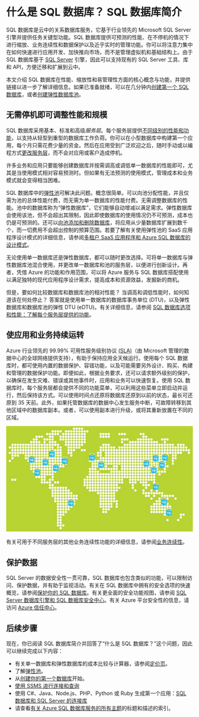 <properties
	pageTitle="什么是 SQL 数据库？ SQL 数据库简介 | Azure"
	description="获取 SQL 数据库简介：Microsoft 在云中的关系数据库管理系统 (RDBMS) 的技术详细信息与功能。"
	keywords="SQL 简介, 什么是 SQL 数据库"
	services="sql-database"
	documentationCenter=""
	authors="shontnew"
	manager="jhubbard"
	editor="cgronlun"/>  


<tags
   ms.service="sql-database"
   ms.devlang="na"
   ms.topic="get-started-article"
   ms.tgt_pltfrm="na"
   ms.workload="data-management"
   ms.date="08/16/2016"
   ms.author="shkurhek"/>  


# 什么是 SQL 数据库？ SQL 数据库简介

SQL 数据库是云中的关系数据库服务，它基于行业领先的 Microsoft SQL Server 引擎并提供任务关键型功能。SQL 数据库提供可预测的性能、在不停机的情况下进行缩放、业务连续性和数据保护以及近乎实时的管理功能。你可以将注意力集中在如何快速进行应用开发、加快推向市场，而不是管理虚拟机和基础结构上。由于 SQL 数据库基于 [SQL Server](https://msdn.microsoft.com/zh-cn/library/bb545450.aspx) 引擎，因此可以支持现有的 SQL Server 工具、库和 API，方便迁移和扩展到云中。

本文介绍 SQL 数据库在性能、缩放性和易管理性方面的核心概念与功能，并提供链接以进一步了解详细信息。如果已准备就绪，可以在几分钟内[创建第一个 SQL 数据库](/documentation/articles/sql-database-get-started/)，或者[创建弹性数据库池](/documentation/articles/sql-database-elastic-pool-create-portal/)。



## 无需停机即可调整性能和规模

SQL 数据库采用基本、标准和高级*服务层*。每个服务层提供[不同级别的性能和功能](/documentation/articles/sql-database-service-tiers/)，以支持从轻型到重型的数据库工作负荷。你可以在小型数据库中构建第一个应用，每个月只需花费少量的资金。然后在应用受到广泛欢迎之后，随时手动或以编程方式[更改服务层](/documentation/articles/sql-database-scale-up/)，而不会对应用或客户造成停机。

许多业务和应用只要能够创建数据库并按需调高或调低单一数据库的性能即可，尤其是当使用模式相对容易预测时。但如果有无法预测的使用模式，管理成本和业务模式就会变得相当困难。

SQL 数据库中的[弹性池](/documentation/articles/sql-database-elastic-pool/)可解决此问题。概念很简单。可以向池分配性能，并且仅需为池的总体性能付费，而无需为单一数据库的性能付费。无需调整数据库的性能。池中的数据库称为“弹性数据库”，它们能够自动增减以满足需求。弹性数据库会使用该池，但不会超出其限制，因此即使数据库的使用情况仍不可预测，成本也仍是可预测的。还可以[向池添加和删除数据库](/documentation/articles/sql-database-elastic-pool-manage-portal/)，将应用从少量数据库扩展到数千个，而一切费用不会超出控制的预算范围。若要了解有关使用弹性池的 SaaS 应用程序设计模式的详细信息，请参阅[多租户 SaaS 应用程序和 Azure SQL 数据库的设计模式](/documentation/articles/sql-database-design-patterns-multi-tenancy-saas-applications/)。

无论使用单一数据库还是弹性数据库，都可以随时更改选择。可将单一数据库与弹性数据库池混合使用，并更改单一数据库和池的服务层，以便进行创新设计。再者，凭借 Azure 的功能和作用范围，可以将 Azure 服务与 SQL 数据库搭配使用以满足独特的现代应用程序设计需求，提高成本和资源效益，发掘新的商机。

但是，要如何比较数据库和数据库池的相对性能？ 当调高和调低性能时，如何知道该在何处停止？ 答案就是使用单一数据库的数据库事务单位 (DTU)，以及弹性数据库和数据库池的弹性 DTU (eDTU)。有关详细信息，请参阅 [SQL 数据库选项和性能：了解每个服务层提供的功能](/documentation/articles/sql-database-service-tiers/)。

## 使应用和业务持续运转

Azure 行业领先的 99.99% 可用性服务级别协议 [(SLA)](/support/legal/sla/)（由 Microsoft 管理的数据中心的全球网络提供支持），有助于保持应用全天候运行。使用每个 SQL 数据库时，都可使用内置的数据保护、容错功能，以及可能需要另外设计、购买、构建和管理的数据保护功能。即便如此，根据业务要求，还可以请求额外级别的保护，以确保在发生灾难、错误或其他事件时，应用和业务可以快速恢复。使用 SQL 数据库时，每个服务层都会提供不同的功能菜单，可以利用这些菜单立即启动并运行，然后保持该方式。可以使用时间点还原将数据库还原到以前的状态，最长可还原到 35 天前。此外，如果托管数据库的数据中心发生服务中断，可故障转移到其他区域中的数据库副本。或者，可以使用副本进行升级，或将其重新放置在不同的区域。

![SQL 数据库异地复制](./media/sql-database-technical-overview/azure_sqldb_map.png)


有关可用于不同服务层的其他业务连续性功能的详细信息，请参阅[业务连续性](/documentation/articles/sql-database-business-continuity/)。

## 保护数据
SQL Server 的数据安全性一贯可靠，SQL 数据库也包含类似的功能，可以限制访问、保护数据，并有助于监视活动。有关在 SQL 数据库中拥有的安全选项的快速概览，请参阅[保护你的 SQL 数据库](/documentation/articles/sql-database-security/)。有关更全面的安全功能视图，请参阅 [SQL Server 数据库引擎和 SQL 数据库安全中心](https://msdn.microsoft.com/zh-cn/library/bb510589)。有关 Azure 平台安全性的信息，请访问 [Azure 信任中心](/support/trust-center/security/)。

## 后续步骤
现在，你已阅读 SQL 数据库简介并回答了“什么是 SQL 数据库？”这个问题，因此可以继续完成以下内容：

- 有关单一数据库和弹性数据库的成本比较与计算器，请参阅[定价页](/pricing/details/sql-database/)。
- 了解[弹性池](/documentation/articles/sql-database-elastic-pool/)。
- 从[创建你的第一个数据库](/documentation/articles/sql-database-get-started/)开始。
- [使用 SSMS 进行连接和查询](/documentation/articles/sql-database-connect-query-ssms/)
- 使用 C#、Java、Node.js、PHP、Python 或 Ruby 生成第一个应用：[SQL 数据库和 SQL Server 的连接库](/documentation/articles/sql-database-libraries/)
- 请查看[有关 Azure SQL 数据库服务的所有主题](/documentation/articles/sql-database-index-all-articles/)的标题和描述的索引。

<!---HONumber=Mooncake_Quality_Review_1118_2016-->